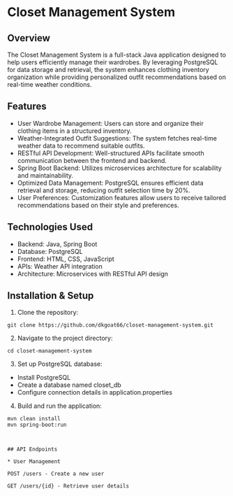 # Closet Management System

## Overview

The Closet Management System is a full-stack Java application designed to help users efficiently manage their wardrobes. By leveraging PostgreSQL for data storage and retrieval, the system enhances clothing inventory organization while providing personalized outfit recommendations based on real-time weather conditions.

## Features

* User Wardrobe Management: Users can store and organize their clothing items in a structured inventory.
* Weather-Integrated Outfit Suggestions: The system fetches real-time weather data to recommend suitable outfits.
* RESTful API Development: Well-structured APIs facilitate smooth communication between the frontend and backend.
* Spring Boot Backend: Utilizes microservices architecture for scalability and maintainability.
* Optimized Data Management: PostgreSQL ensures efficient data retrieval and storage, reducing outfit selection time by 20%.
* User Preferences: Customization features allow users to receive tailored recommendations based on their style and preferences.

## Technologies Used
* Backend: Java, Spring Boot
* Database: PostgreSQL
* Frontend: HTML, CSS, JavaScript
* APIs: Weather API integration
* Architecture: Microservices with RESTful API design

## Installation & Setup

1. Clone the repository:

`git clone https://github.com/dkgoat66/closet-management-system.git`

2. Navigate to the project directory:

`cd closet-management-system`

3. Set up PostgreSQL database:
* Install PostgreSQL
* Create a database named closet_db
* Configure connection details in application.properties
4. Build and run the application:
  ```
  mvn clean install
  mvn spring-boot:run


  
## API Endpoints

* User Management

POST /users - Create a new user

GET /users/{id} - Retrieve user details



